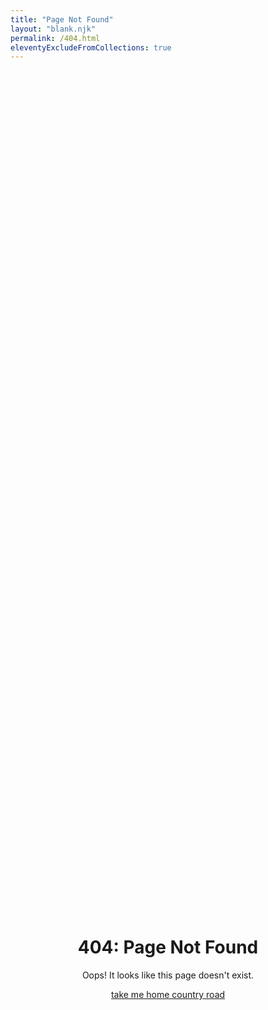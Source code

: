 ```yaml
---
title: "Page Not Found"
layout: "blank.njk"
permalink: /404.html
eleventyExcludeFromCollections: true
---
```

<div class="fade-in" style="text-align: center; margin-top: 35vh;">
    <h1>404: Page Not Found</h1>
    <p>Oops! It looks like this page doesn't exist.</p>
    <a href="/">take me home country road</a>
</div>